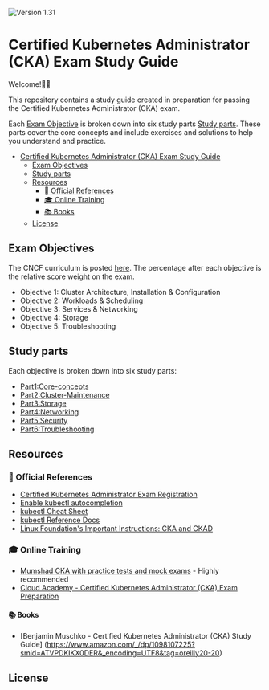 ![Version 1.31](https://img.shields.io/badge/version-1.31-blue)

# Certified Kubernetes Administrator (CKA) Exam Study Guide

 Welcome!👋🙂

This repository contains a study guide created in preparation for passing the Certified Kubernetes Administrator (CKA) exam.

Each  [Exam Objective](#exam-objectives)  is broken down into six study parts [Study parts](#study-parts). These parts cover the core concepts and include exercises and solutions to help you understand and practice.




- [Certified Kubernetes Administrator (CKA) Exam Study Guide](#certified-kubernetes-administrator-cka-exam-study-guide)
  - [Exam Objectives](#exam-objectives)
  - [Study parts](#study-parts)
  - [Resources](#resources)
    - [📝 Official References](#-official-references)
    - [🎓 Online Training](#-online-training)
    - [📚 Books](#-Books)
  - [License](#license)


## Exam Objectives

The CNCF curriculum is posted [here](https://github.com/cncf/curriculum). The percentage after each objective is the relative score weight on the exam.

- Objective 1: Cluster Architecture, Installation & Configuration
- Objective 2: Workloads & Scheduling
- Objective 3: Services & Networking
- Objective 4: Storage
- Objective 5: Troubleshooting

## Study parts
Each objective is broken down into six study parts: 

- [Part1:Core-concepts](https://github.com/farahjbara/Exam-Prep-CKA-Certified-Kubernetes-Administrator/blob/main/Part1%3ACore-concepts/Core-concept.md)
- [Part2:Cluster-Maintenance](https://github.com/farahjbara/Exam-Prep-CKA-Certified-Kubernetes-Administrator/tree/main/Part2%3ACluster-Maintenance)
- [Part3:Storage](https://github.com/farahjbara/Exam-Prep-CKA-Certified-Kubernetes-Administrator/blob/main/Part3%3AStorage/Storage.md)
- [Part4:Networking](https://github.com/farahjbara/Exam-Prep-CKA-Certified-Kubernetes-Administrator/tree/main/Part4%3ANetworking)
- [Part5:Security](https://github.com/farahjbara/Exam-Prep-CKA-Certified-Kubernetes-Administrator/tree/main/Part5%3ASecurity)
- [Part6:Troubleshooting](https://github.com/farahjbara/Exam-Prep-CKA-Certified-Kubernetes-Administrator/tree/main/Part6%3ATroubleshooting)

## Resources



### 📝 Official References


- [Certified Kubernetes Administrator Exam Registration](https://training.linuxfoundation.org/certification/certified-kubernetes-administrator-cka/)
- [Enable kubectl autocompletion](https://kubernetes.io/docs/tasks/tools/install-kubectl/#enable-kubectl-autocompletion)
- [kubectl Cheat Sheet](https://kubernetes.io/docs/reference/kubectl/cheatsheet/)
- [kubectl Reference Docs](https://kubernetes.io/docs/reference/generated/kubectl/kubectl-commands)
- [Linux Foundation's Important Instructions: CKA and CKAD](https://docs.linuxfoundation.org/tc-docs/certification/tips-cka-and-ckad)

### 🎓 Online Training

- [Mumshad CKA with practice tests and mock exams](https://www.udemy.com/course/certified-kubernetes-administrator-with-practice-tests/) - Highly recommended
- [Cloud Academy - Certified Kubernetes Administrator (CKA) Exam Preparation](https://platform.qa.com/learning-paths/certified-kubernetes-administrator-exam-preparation-242/)
#### 📚  Books 
- [Benjamin Muschko - Certified Kubernetes Administrator (CKA) Study Guide] (https://www.amazon.com/_/dp/1098107225?smid=ATVPDKIKX0DER&_encoding=UTF8&tag=oreilly20-20)
## License